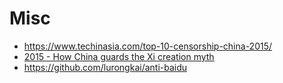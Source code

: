 # Misc

- <https://www.techinasia.com/top-10-censorship-china-2015/>
- [2015 - How China guards the Xi creation myth](http://www.bbc.com/news/magazine-34549744)
- <https://github.com/lurongkai/anti-baidu>
